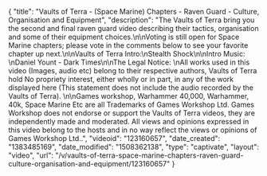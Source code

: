 {
    "title": "Vaults of Terra - (Space Marine) Chapters - Raven Guard - Culture, Organisation and Equipment",
    "description": "The Vaults of Terra bring you the second and final raven guard video describing their tactics, organisation and some of their equipment choices.\n\nVoting is still open for Space Marine chapters; please vote in the comments below to see your favorite chapter up next.\n\nVaults of Terra Intro:\nStealth Shock\n\nIntro Music: \nDaniel Yount - Dark Times\n\nThe Legal Notice: \nAll works used in this video (Images, audio etc) belong to their respective authors, Vaults of Terra hold No propriety interest, either wholly or in part, in any of the work displayed here (This statement does not include the audio recorded by the Vaults of Terra). \n\nGames workshop, Warhammer 40,000, Warhammer, 40k, Space Marine Etc are all Trademarks of Games Workshop Ltd. Games Workshop does not endorse or support the Vaults of Terra videos, they are independently made and moderated. All views and opinions expressed in this video belong to the hosts and in no way reflect the views or opinions of Games Workshop Ltd..",
    "videoid": "123160657",
    "date_created": "1383485169",
    "date_modified": "1508362138",
    "type": "captivate",
    "layout": "video",
    "url": "\/v\/vaults-of-terra-space-marine-chapters-raven-guard-culture-organisation-and-equipment\/123160657"
}